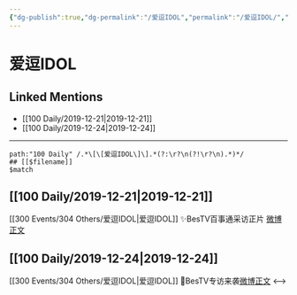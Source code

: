 ```yaml
---
{"dg-publish":true,"dg-permalink":"/爱逗IDOL","permalink":"/爱逗IDOL/","created":"2023-04-01T20:30:51.182+08:00","updated":"2023-04-10T17:11:53.464+08:00"}
---
```


# 爱逗IDOL

## Linked Mentions
- [[100 Daily/2019-12-21\|2019-12-21]]
- [[100 Daily/2019-12-24\|2019-12-24]]


---

```expander
path:"100 Daily" /.*\[\[爱逗IDOL\]\].*(?:\r?\n(?!\r?\n).*)*/
## [[$filename]]
$match
```
## [[100 Daily/2019-12-21\|2019-12-21]]
[[300 Events/304 Others/爱逗IDOL\|爱逗IDOL]]
✨BesTV百事通采访正片 [微博正文](https://m.weibo.cn/6466290670/4452028958633446)

## [[100 Daily/2019-12-24\|2019-12-24]]
[[300 Events/304 Others/爱逗IDOL\|爱逗IDOL]]
🎄BesTV专访来袭[微博正文](https://m.weibo.cn/6466290670/4453119033288250)
<-->